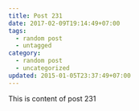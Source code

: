 ```yaml
---
title: Post 231
date: 2017-02-09T19:14:49+07:00
tags:
  - random post
  - untagged
category:
  - random post
  - uncategorized
updated: 2015-01-05T23:37:49+07:00
---
```

This is content of post 231